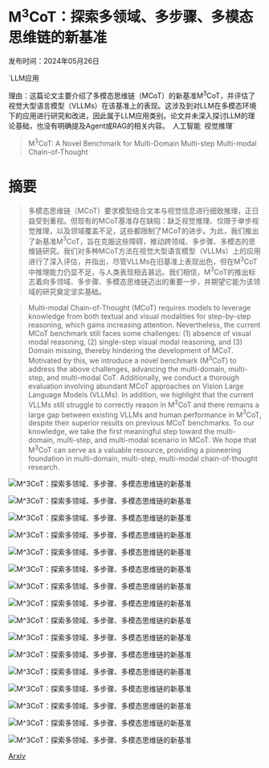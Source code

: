 # M$^3$CoT：探索多领域、多步骤、多模态思维链的新基准

发布时间：2024年05月26日

`LLM应用

理由：这篇论文主要介绍了多模态思维链（MCoT）的新基准M$^3$CoT，并评估了视觉大型语言模型（VLLMs）在该基准上的表现。这涉及到对LLM在多模态环境下的应用进行研究和改进，因此属于LLM应用类别。论文并未深入探讨LLM的理论基础，也没有明确提及Agent或RAG的相关内容。` `人工智能` `视觉推理`

> M$^3$CoT: A Novel Benchmark for Multi-Domain Multi-step Multi-modal Chain-of-Thought

# 摘要

> 多模态思维链（MCoT）要求模型结合文本与视觉信息进行细致推理，正日益受到重视。但现有的MCoT基准存在缺陷：缺乏视觉推理、仅限于单步视觉推理，以及领域覆盖不足，这些都限制了MCoT的进步。为此，我们推出了新基准M$^3$CoT，旨在克服这些障碍，推动跨领域、多步骤、多模态的思维链研究。我们对多种MCoT方法在视觉大型语言模型（VLLMs）上的应用进行了深入评估，并指出，尽管VLLMs在旧基准上表现出色，但在M$^3$CoT中推理能力仍显不足，与人类表现相去甚远。我们相信，M$^3$CoT的推出标志着向多领域、多步骤、多模态思维链迈出的重要一步，并期望它能为该领域的研究奠定坚实基础。

> Multi-modal Chain-of-Thought (MCoT) requires models to leverage knowledge from both textual and visual modalities for step-by-step reasoning, which gains increasing attention. Nevertheless, the current MCoT benchmark still faces some challenges: (1) absence of visual modal reasoning, (2) single-step visual modal reasoning, and (3) Domain missing, thereby hindering the development of MCoT. Motivated by this, we introduce a novel benchmark (M$^3$CoT) to address the above challenges, advancing the multi-domain, multi-step, and multi-modal CoT. Additionally, we conduct a thorough evaluation involving abundant MCoT approaches on Vision Large Language Models (VLLMs). In addition, we highlight that the current VLLMs still struggle to correctly reason in M$^3$CoT and there remains a large gap between existing VLLMs and human performance in M$^3$CoT, despite their superior results on previous MCoT benchmarks. To our knowledge, we take the first meaningful step toward the multi-domain, multi-step, and multi-modal scenario in MCoT. We hope that M$^3$CoT can serve as a valuable resource, providing a pioneering foundation in multi-domain, multi-step, multi-modal chain-of-thought research.

![M$^3$CoT：探索多领域、多步骤、多模态思维链的新基准](../../../paper_images/2405.16473/x1.png)

![M$^3$CoT：探索多领域、多步骤、多模态思维链的新基准](../../../paper_images/2405.16473/x2.png)

![M$^3$CoT：探索多领域、多步骤、多模态思维链的新基准](../../../paper_images/2405.16473/x3.png)

![M$^3$CoT：探索多领域、多步骤、多模态思维链的新基准](../../../paper_images/2405.16473/x4.png)

![M$^3$CoT：探索多领域、多步骤、多模态思维链的新基准](../../../paper_images/2405.16473/x5.png)

![M$^3$CoT：探索多领域、多步骤、多模态思维链的新基准](../../../paper_images/2405.16473/x6.png)

![M$^3$CoT：探索多领域、多步骤、多模态思维链的新基准](../../../paper_images/2405.16473/x7.png)

![M$^3$CoT：探索多领域、多步骤、多模态思维链的新基准](../../../paper_images/2405.16473/x8.png)

![M$^3$CoT：探索多领域、多步骤、多模态思维链的新基准](../../../paper_images/2405.16473/x9.png)

![M$^3$CoT：探索多领域、多步骤、多模态思维链的新基准](../../../paper_images/2405.16473/x10.png)

![M$^3$CoT：探索多领域、多步骤、多模态思维链的新基准](../../../paper_images/2405.16473/x11.png)

![M$^3$CoT：探索多领域、多步骤、多模态思维链的新基准](../../../paper_images/2405.16473/x12.png)

![M$^3$CoT：探索多领域、多步骤、多模态思维链的新基准](../../../paper_images/2405.16473/x13.png)

![M$^3$CoT：探索多领域、多步骤、多模态思维链的新基准](../../../paper_images/2405.16473/x14.png)

![M$^3$CoT：探索多领域、多步骤、多模态思维链的新基准](../../../paper_images/2405.16473/x15.png)

![M$^3$CoT：探索多领域、多步骤、多模态思维链的新基准](../../../paper_images/2405.16473/x16.png)

[Arxiv](https://arxiv.org/abs/2405.16473)
